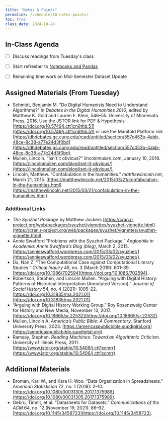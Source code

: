 ```yaml
---
title: "Notes & Points"
permalink: /schedule/18-notes-points/
toc: true
class_date: 2024-10-24
---
```


## In-Class Agenda

- [ ] Discuss readings from Tuesday's class
- [ ] Start refresher to [Notebooks and Pandas]({{site.baseurl}}/materials/interpreting-communicating-humanities-data/01-intro-notebooks/)
- [ ] Remaining time work on Mid-Semester Dataset Update


## Assigned Materials (From Tuesday)

- Schmidt, Benjamin M. “Do Digital Humanists Need to Understand Algorithms?” In *Debates in the Digital Humanities 2016*, edited by Matthew K. Gold and Lauren F. Klein, 546–55. University of Minnesota Press, 2016. Use the JSTOR link for PDF & Hypothesis [https://doi.org/10.5749/j.ctt1cn6thb.51](https://doi.org/10.5749/j.ctt1cn6thb.51) or use the Manifold Platform link [https://dhdebates.gc.cuny.edu/read/untitled/section/557c453b-4abb-48ce-8c38-a77e24d3f0bd](https://dhdebates.gc.cuny.edu/read/untitled/section/557c453b-4abb-48ce-8c38-a77e24d3f0bd).
- Mullen, Lincoln. “Isn’t it obvious?” *lincolnmullen.com*, January 10, 2018. [https://lincolnmullen.com/blog/isnt-it-obvious/](https://lincolnmullen.com/blog/isnt-it-obvious/).
- Lincoln, Matthew. “Confabulation in the humanities.” *matthewlincoln.net*, March 21, 2015. [https://matthewlincoln.net/2015/03/21/confabulation-in-the-humanities.html](https://matthewlincoln.net/2015/03/21/confabulation-in-the-humanities.html).

### Additional Links

- *The Syuzhet Package* by Matthew Jockers [https://cran.r-project.org/web/packages/syuzhet/vignettes/syuzhet-vignette.html](https://cran.r-project.org/web/packages/syuzhet/vignettes/syuzhet-vignette.html).
- Annie Swafford “Problems with the Syuzhet Package.” *Anglophile in Academia:  Annie Swafford’s Blog (blog)*, March 2, 2015. [https://annieswafford.wordpress.com/2015/03/02/syuzhet/](https://annieswafford.wordpress.com/2015/03/02/syuzhet/).
- Da, Nan Z. “The Computational Case against Computational Literary Studies.” *Critical Inquiry* 45, no. 3 (March 2019): 601–39. [https://doi.org/10.1086/702594](https://doi.org/10.1086/702594).
- Robertson, Stephen, and Lincoln Mullen. “Arguing with Digital History: Patterns of Historical Interpretation (Annotated Version).” *Journal of Social History* 54, no. 4 (2021): 1005–22. [https://doi.org/10.31835/ma.2021.01](https://doi.org/10.31835/ma.2021.01).
- “Arguing with Digital History Working Group.” Roy Rosenzweig Center for History and New Media, November 13, 2017. [https://doi.org/10.18665/sr.22532](https://doi.org/10.18665/sr.22532).
- Mullen, Lincoln A. *America’s Public Bible: A Commentary*. Stanford University Press, 2023. [https://americaspublicbible.supdigital.org](https://americaspublicbible.supdigital.org).
- Ramsay, Stephen. *Reading Machines: Toward an Algorithmic Criticism*. University of Illinois Press, 2011. [https://www.jstor.org/stable/10.5406/j.ctt1xcmrr](https://www.jstor.org/stable/10.5406/j.ctt1xcmrr).

## Additional Materials

- Broman, Karl W., and Kara H. Woo. “Data Organization in Spreadsheets.” *American Statistician* 72, no. 1 (2018): 2–10. [https://doi.org/10.1080/00031305.2017.1375989](https://doi.org/10.1080/00031305.2017.1375989).
- Gebru, Timnit, et al. “Datasheets for Datasets.” *Communications of the ACM* 64, no. 12 (November 19, 2021): 86–92. [https://doi.org/10.1145/3458723](https://doi.org/10.1145/3458723).